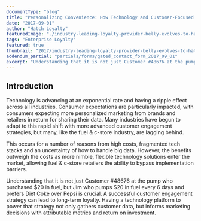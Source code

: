 ```yaml
---
documentType: "blog"
title: "Personalizing Convenience: How Technology and Customer-Focused Marketing Are Transforming the Fuel & Convenience Store Industry"
date: "2017-09-01"
author: "Hatch Loyalty"
featuredImage: "./industry-leading-loyalty-provider-belly-evolves-to-hatch.png"
tags: "Enterprise Loyalty"
featured: true
thumbnail: "2017/industry-leading-loyalty-provider-belly-evolves-to-hatch-thumb.png"
addendum_partial: "partials/forms/gated_contact_form_2017_09_01"
excerpt: "Understanding that it is not just Customer #48676 at the pump who purchased $20 in fuel, but Jim who pumps $20 in fuel every 6 days and prefers Diet Coke over Pepsi is crucial. A successful customer engagement strategy can lead to long-term loyalty. Having a technology platform to power that strategy not only gathers customer data, but informs marketing decisions with attributable metrics and return on investment."
---
```


## Introduction

Technology is advancing at an exponential rate and having a ripple effect across all industries. Consumer expectations are particularly impacted, with consumers expecting more personalized marketing from brands and retailers in return for sharing their data. Many industries have begun to adapt to this rapid shift with more advanced customer engagement strategies, but many, like the fuel & c-store industry, are lagging behind.

This occurs for a number of reasons from high costs, fragmented tech stacks and an uncertainty of how to handle big data. However, the benefits outweigh the costs as more nimble, flexible technology solutions enter the market, allowing fuel & c-store retailers the ability to bypass implementation barriers.

Understanding that it is not just Customer #48676 at the pump who purchased $20 in fuel, but Jim who pumps $20 in fuel every 6 days and prefers Diet Coke over Pepsi is crucial. A successful customer engagement strategy can lead to long-term loyalty. Having a technology platform to power that strategy not only gathers customer data, but informs marketing decisions with attributable metrics and return on investment.

